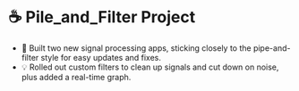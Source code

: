#  :coffee: Pile_and_Filter Project
- :wrench: Built two new signal processing apps, sticking closely to the pipe-and-filter style for easy updates and fixes.
- :bulb: Rolled out custom filters to clean up signals and cut down on noise, plus added a real-time graph.

